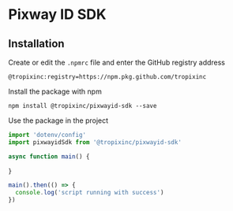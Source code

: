 # Pixway ID SDK 
## Installation

Create or edit the `.npmrc` file and enter the GitHub registry address

```
@tropixinc:registry=https://npm.pkg.github.com/tropixinc
```

Install the package with npm
```
npm install @tropixinc/pixwayid-sdk --save
```

Use the package in the project

```js
import 'dotenv/config'
import pixwayidSdk from '@tropixinc/pixwayid-sdk'

async function main() {
  
}

main().then(() => {
  console.log('script running with success')
})


```
